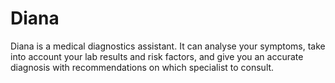 # Diana

Diana is a medical diagnostics assistant. It can analyse your symptoms, take into account your lab results and risk factors, and give you an accurate diagnosis with recommendations on which specialist to consult.
